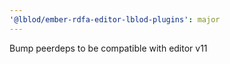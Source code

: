 ```yaml
---
'@lblod/ember-rdfa-editor-lblod-plugins': major
---
```


Bump peerdeps to be compatible with editor v11
